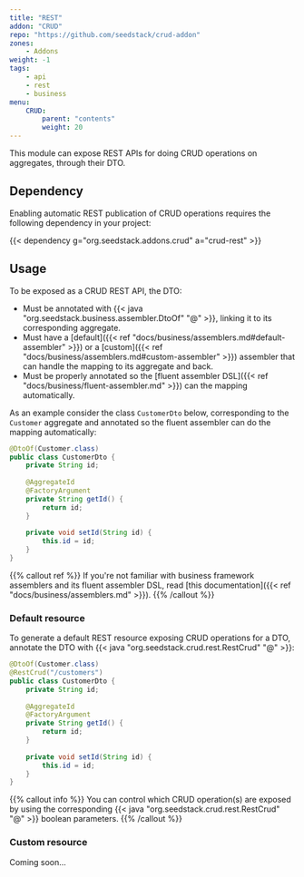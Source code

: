 ```yaml
---
title: "REST"
addon: "CRUD"
repo: "https://github.com/seedstack/crud-addon"
zones:
    - Addons
weight: -1    
tags:
    - api
    - rest
    - business
menu:
    CRUD:
        parent: "contents"
        weight: 20
---
```


This module can expose REST APIs for doing CRUD operations on aggregates, through their DTO.<!--more--> 

## Dependency

Enabling automatic REST publication of CRUD operations requires the following dependency in your project:

{{< dependency g="org.seedstack.addons.crud" a="crud-rest" >}}

## Usage

To be exposed as a CRUD REST API, the DTO:

* Must be annotated with {{< java "org.seedstack.business.assembler.DtoOf" "@" >}}, linking it to its corresponding aggregate. 
* Must have a [default]({{< ref "docs/business/assemblers.md#default-assembler" >}}) or a 
[custom]({{< ref "docs/business/assemblers.md#custom-assembler" >}}) assembler that can handle the mapping to its 
aggregate and back. 
* Must be properly annotated so the [fluent assembler DSL]({{< ref "docs/business/fluent-assembler.md" >}}) can the mapping automatically.  

As an example consider the class `CustomerDto` below, corresponding to the `Customer` aggregate and annotated so the fluent
assembler can do the mapping automatically:

```java
@DtoOf(Customer.class)
public class CustomerDto {
    private String id;
    
    @AggregateId
    @FactoryArgument
    private String getId() {
        return id;
    }
    
    private void setId(String id) {
        this.id = id;
    }
}
```  

{{% callout ref %}}
If you're not familiar with business framework assemblers and its fluent assembler DSL, read 
[this documentation]({{< ref "docs/business/assemblers.md" >}}). 
{{% /callout %}}

### Default resource

To generate a default REST resource exposing CRUD operations for a DTO, annotate the DTO with {{< java "org.seedstack.crud.rest.RestCrud" "@" >}}:

```java
@DtoOf(Customer.class)
@RestCrud("/customers")
public class CustomerDto {
    private String id;
    
    @AggregateId
    @FactoryArgument
    private String getId() {
        return id;
    }
    
    private void setId(String id) {
        this.id = id;
    }
}
```  

{{% callout info %}}
You can control which CRUD operation(s) are exposed by using the corresponding {{< java "org.seedstack.crud.rest.RestCrud" "@" >}}
boolean parameters.
{{% /callout %}}

### Custom resource

Coming soon... 
